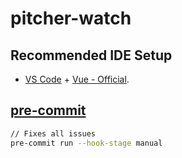 # pitcher-watch

## Recommended IDE Setup

- [VS Code](https://code.visualstudio.com/) + [Vue - Official](https://marketplace.visualstudio.com/items?itemName=Vue.volar).

## [pre-commit](https://pre-commit.com/)

``` bash
// Fixes all issues
pre-commit run --hook-stage manual
```
